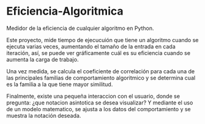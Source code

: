 # Eficiencia-Algoritmica
Medidor de la eficiencia de cualquier algoritmo en Python.

Este proyecto, mide tiempo de ejecucuión que tiene un algoritmo cuando se ejecuta varias veces, aumentando el
tamaño de la entrada en cada iteración, así, se puede ver gráficamente cuál es su eficiencia cuando se aumenta
la carga de trabajo. 

Una vez medida, se calcula el coeficiente de correlación para cada una de las principales familias de comportamiento 
algoritmico y se determina cual es la familia a la que tiene mayor similitud. 

Finalmente, existe una pequeña interaccion con el usuario, donde se pregunta: ¿que notacion asintotica se desea visualizar?
Y mediante el uso de un modelo matematico, se ajusta a los datos del comportamiento y se muestra la notación deseada.
